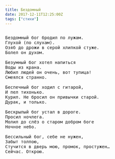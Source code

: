 ```yaml
---
title: Бездомный
date: 2017-12-11T12:25:00Z
tags: ["стихи"]
---
```


<pre>

Бездомный бог бродил по лужам.
Глухой (по слухам).
Озяб до дрожи в серой хлипкой стуже.
Болел он духом.

Безумный бог хотел напиться
Воды из крана.
Любил людей он очень, вот тупица!
Смеялся странно.

Беспечный бог ходил с гитарой,
И пел тихонько.
Курил. Не бросил он привычки старой.
Дурак, и только.

Бескрылый бог устал в дороге.
Просил ночлега.
Молил до слёз о старом добром боге
Ночное небо.

Бессильный бог, себе не нужен,
Забыт толпою,
Стучится в дверь мою, промок, простужен…
Сейчас. Открою.

</pre>
